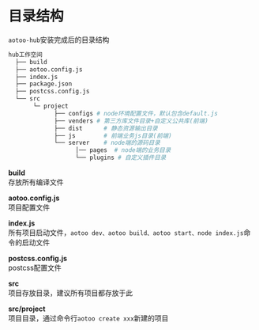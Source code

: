 # 目录结构

`aotoo-hub`安装完成后的目录结构

```bash
hub工作空间
  ├── build
  ├── aotoo.config.js
  ├── index.js
  ├── package.json
  ├── postcss.config.js
  └── src
       └─ project
             ├── configs # node环境配置文件，默认包含default.js
             ├── venders # 第三方库文件目录+自定义公共库(前端)
             ├── dist      # 静态资源输出目录
             ├── js        # 前端业务js目录(前端)
             └── server    # node端的源码目录
                   │── pages  # node端的业务目录
                   └── plugins # 自定义插件目录
```

__build__  
存放所有编译文件  

__aotoo.config.js__  
项目配置文件

__index.js__  
所有项目启动文件，`aotoo dev、aotoo build、aotoo start、node index.js`命令的启动文件

__postcss.config.js__  
postcss配置文件  

__src__  
项目存放目录，建议所有项目都存放于此  

__src/project__  
项目目录，通过命令行`aotoo create xxx`新建的项目
